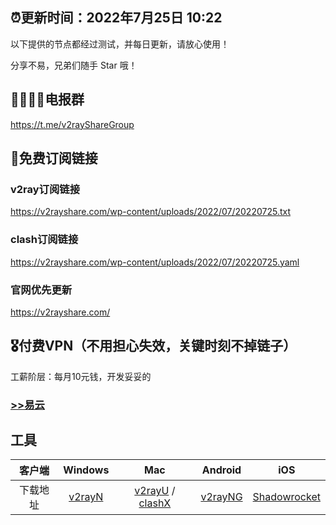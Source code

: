 ## ⏰更新时间：2022年7月25日 10:22

以下提供的节点都经过测试，并每日更新，请放心使用！

分享不易，兄弟们随手 Star 哦！

## 👨‍👩‍👧‍👦电报群

https://t.me/v2rayShareGroup

## 🚀免费订阅链接

### v2ray订阅链接

https://v2rayshare.com/wp-content/uploads/2022/07/20220725.txt

### clash订阅链接

https://v2rayshare.com/wp-content/uploads/2022/07/20220725.yaml

### 官网优先更新

https://v2rayshare.com/

## 🎖️付费VPN（不用担心失效，关键时刻不掉链子）

工薪阶层：每月10元钱，开发妥妥的

### [>>易云](https://yiyun.io/#/register?code=zW1ijHlm)


## 工具

 客户端 | Windows | Mac | Android | iOS 
 :-: | :-: | :-:| :-:| :-:
 下载地址 | [v2rayN](https://github.com/2dust/v2rayN/releases/download/3.27/v2rayN-Core.zip) | [v2rayU](https://github.com/yanue/V2rayU/releases/download/3.2.0/V2rayU.dmg) / [clashX](https://github.com/yichengchen/clashX/releases) | [v2rayNG](https://github.com/2dust/v2rayNG/releases/download/1.4.12/v2rayNG_1.4.12_arm64-v8a.apk) | [Shadowrocket](https://apps.apple.com/us/app/shadowrocket/id932747118) 
